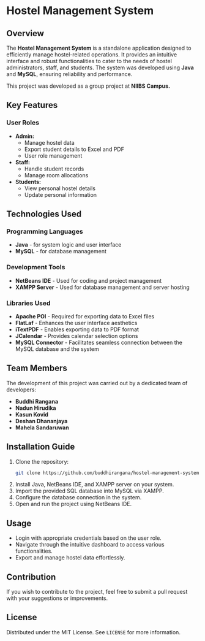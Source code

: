 # Hostel Management System

## Overview
The **Hostel Management System** is a standalone application designed to efficiently manage hostel-related operations. It provides an intuitive interface and robust functionalities to cater to the needs of hostel administrators, staff, and students. The system was developed using **Java** and **MySQL**, ensuring reliability and performance.

This project was developed as a group project at **NIIBS Campus.**

## Key Features
### User Roles
- **Admin:**
  - Manage hostel data
  - Export student details to Excel and PDF
  - User role management
- **Staff:**
  - Handle student records
  - Manage room allocations
- **Students:**
  - View personal hostel details
  - Update personal information

## Technologies Used
### Programming Languages
- **Java** - for system logic and user interface
- **MySQL** - for database management

### Development Tools
- **NetBeans IDE** - Used for coding and project management
- **XAMPP Server** - Used for database management and server hosting

### Libraries Used
- **Apache POI** - Required for exporting data to Excel files
- **FlatLaf** - Enhances the user interface aesthetics
- **iTextPDF** - Enables exporting data to PDF format
- **JCalendar** - Provides calendar selection options
- **MySQL Connector** - Facilitates seamless connection between the MySQL database and the system

## Team Members
The development of this project was carried out by a dedicated team of developers:
- **Buddhi Rangana**
- **Nadun Hirudika**
- **Kasun Kovid**
- **Deshan Dhananjaya**
- **Mahela Sandaruwan**

## Installation Guide
1. Clone the repository:
   ```bash
   git clone https://github.com/buddhirangana/hostel-management-system.git
   ```
2. Install Java, NetBeans IDE, and XAMPP server on your system.
3. Import the provided SQL database into MySQL via XAMPP.
4. Configure the database connection in the system.
5. Open and run the project using NetBeans IDE.

## Usage
- Login with appropriate credentials based on the user role.
- Navigate through the intuitive dashboard to access various functionalities.
- Export and manage hostel data effortlessly.

## Contribution
If you wish to contribute to the project, feel free to submit a pull request with your suggestions or improvements.

## License
Distributed under the MIT License. See `LICENSE` for more information.

